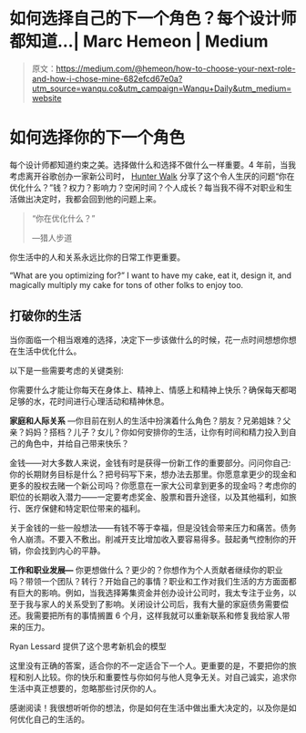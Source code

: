 # 如何选择自己的下一个角色？每个设计师都知道…| Marc Hemeon | Medium

> 原文：<https://medium.com/@hemeon/how-to-choose-your-next-role-and-how-i-chose-mine-682efcd67e0a?utm_source=wanqu.co&utm_campaign=Wanqu+Daily&utm_medium=website>

# 如何选择你的下一个角色

每个设计师都知道约束之美。选择做什么和选择不做什么一样重要。4 年前，当我考虑离开谷歌创办一家新公司时， [Hunter Walk](https://hunterwalk.com/2013/10/08/dont-start-a-job-search-without-answering-this-one-question/) 分享了这个令人生厌的问题“你在优化什么？”钱？权力？影响力？空闲时间？个人成长？每当我不得不对职业和生活做出决定时，我都会回到他的问题上来。

> “你在优化什么？”
> 
> —猎人步道

你生活中的人和关系永远比你的日常工作更重要。



“What are you optimizing for?” I want to have my cake, eat it, design it, and magically multiply my cake for tons of other folks to enjoy too.



## **打破你的生活**

当你面临一个相当艰难的选择，决定下一步该做什么的时候，花一点时间想想你想在生活中优化什么。

以下是一些需要考虑的关键类别:

你需要什么才能让你每天在身体上、精神上、情感上和精神上快乐？确保每天都喝足够的水，花时间进行心理活动和精神休息。

**家庭和人际关系** —你目前在别人的生活中扮演着什么角色？朋友？兄弟姐妹？父亲？妈妈？搭档？儿子？女儿？你如何安排你的生活，让你有时间和精力投入到自己的角色中，并给自己带来快乐？

金钱——对大多数人来说，金钱有时是获得一份新工作的重要部分。问问你自己:你的长期财务目标是什么？把号码写下来，想办法去那里。你愿意拿更少的现金和更多的股权去赌一个新公司吗？你愿意在一家大公司拿到更多的现金吗？考虑你的职位的长期收入潜力——一定要考虑奖金、股票和晋升途径，以及其他福利，如旅行、医疗保健和特定职位带来的福利。

关于金钱的一些一般想法——有钱不等于幸福，但是没钱会带来压力和痛苦。债务令人崩溃。不要入不敷出。削减开支比增加收入要容易得多。鼓起勇气控制你的开销，你会找到内心的平静。

**工作和职业发展—** 你更想做什么？更少的？你想作为个人贡献者继续你的职业吗？带领一个团队？转行？开始自己的事情？职业和工作对我们生活的方方面面都有巨大的影响。例如，当我选择筹集资金并创办设计公司时，我太专注于业务，以至于我与家人的关系受到了影响。关闭设计公司后，我有大量的家庭债务需要偿还。我需要把所有的事情搁置 6 个月，这样我就可以重新联系和修复我给家人带来的压力。

Ryan Lessard 提供了这个思考新机会的模型



这里没有正确的答案，适合你的不一定适合下一个人。更重要的是，不要把你的旅程和别人比较。你的快乐和重要性与你如何与他人竞争无关。对自己诚实，追求你生活中真正想要的，忽略那些讨厌你的人。

感谢阅读！我很想听听你的想法，你是如何在生活中做出重大决定的，以及你是如何优化自己的生活的。


